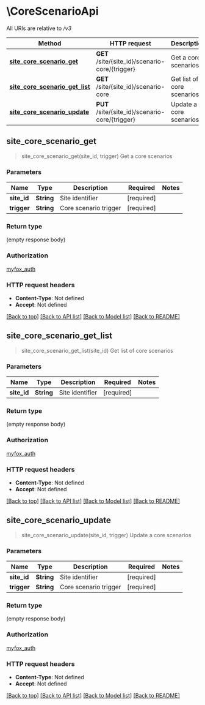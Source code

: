 # \CoreScenarioApi

All URIs are relative to */v3*

Method | HTTP request | Description
------------- | ------------- | -------------
[**site_core_scenario_get**](CoreScenarioApi.md#site_core_scenario_get) | **GET** /site/{site_id}/scenario-core/{trigger} | Get a core scenarios
[**site_core_scenario_get_list**](CoreScenarioApi.md#site_core_scenario_get_list) | **GET** /site/{site_id}/scenario-core | Get list of core scenarios
[**site_core_scenario_update**](CoreScenarioApi.md#site_core_scenario_update) | **PUT** /site/{site_id}/scenario-core/{trigger} | Update a core scenarios



## site_core_scenario_get

> site_core_scenario_get(site_id, trigger)
Get a core scenarios

### Parameters


Name | Type | Description  | Required | Notes
------------- | ------------- | ------------- | ------------- | -------------
**site_id** | **String** | Site identifier | [required] |
**trigger** | **String** | Core scenario trigger | [required] |

### Return type

 (empty response body)

### Authorization

[myfox_auth](../README.md#myfox_auth)

### HTTP request headers

- **Content-Type**: Not defined
- **Accept**: Not defined

[[Back to top]](#) [[Back to API list]](../README.md#documentation-for-api-endpoints) [[Back to Model list]](../README.md#documentation-for-models) [[Back to README]](../README.md)


## site_core_scenario_get_list

> site_core_scenario_get_list(site_id)
Get list of core scenarios

### Parameters


Name | Type | Description  | Required | Notes
------------- | ------------- | ------------- | ------------- | -------------
**site_id** | **String** | Site identifier | [required] |

### Return type

 (empty response body)

### Authorization

[myfox_auth](../README.md#myfox_auth)

### HTTP request headers

- **Content-Type**: Not defined
- **Accept**: Not defined

[[Back to top]](#) [[Back to API list]](../README.md#documentation-for-api-endpoints) [[Back to Model list]](../README.md#documentation-for-models) [[Back to README]](../README.md)


## site_core_scenario_update

> site_core_scenario_update(site_id, trigger)
Update a core scenarios

### Parameters


Name | Type | Description  | Required | Notes
------------- | ------------- | ------------- | ------------- | -------------
**site_id** | **String** | Site identifier | [required] |
**trigger** | **String** | Core scenario trigger | [required] |

### Return type

 (empty response body)

### Authorization

[myfox_auth](../README.md#myfox_auth)

### HTTP request headers

- **Content-Type**: Not defined
- **Accept**: Not defined

[[Back to top]](#) [[Back to API list]](../README.md#documentation-for-api-endpoints) [[Back to Model list]](../README.md#documentation-for-models) [[Back to README]](../README.md)

